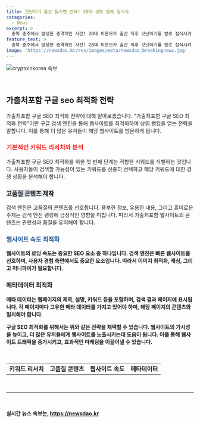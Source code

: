 ```yaml
---
title: 갓난아기 출산 들키면 안돼! 20대 생모 발에 질식사
categories:
  - News
excerpt: >
  충북 충주에서 발생한 충격적인 사건! 20대 미혼모가 출산 직후 갓난아기를 발로 질식시켜 구속되었다. 아기가 울자 숨을 막아 살해한 혐의를 받으며, 신고를 받은 경찰이 도착했을 때 이미 사망한 상태였다. A씨는 처음에는 자가 호흡이 없었다고 주장했지만, 검시 결과로 거짓이 드러나 범행을 자백했다. 출산을 숨긴 A씨는 아기 울음소리로 인해 들키지 않을까 두려워해서 범행을 저질렀다고 진술했다. 영아살해죄가 폐지된 지금, A씨에게는 살인 혐의가 적용될 전망이다.
feature_text: >
  충북 충주에서 발생한 충격적인 사건! 20대 미혼모가 출산 직후 갓난아기를 발로 질식시켜 구속되었다. 아기가 울자 숨을 막아 살해한 혐의를 받으며, 신고를 받은 경찰이 도착했을 때 이미 사망한 상태였다. A씨는 처음에는 자가 호흡이 없었다고 주장했지만, 검시 결과로 거짓이 드러나 범행을 자백했다. 출산을 숨긴 A씨는 아기 울음소리로 인해 들키지 않을까 두려워해서 범행을 저질렀다고 진술했다. 영아살해죄가 폐지된 지금, A씨에게는 살인 혐의가 적용될 전망이다.
image: 'https://newsdao.kr/res/images/meta/newsdao_breakingnews.jpg'
---
```


<p><img src="https://newsdao.kr/res/images/meta/newsdao_breakingnews.jpg" alt="cryptoinkorea 속보" /></p>

<p data-ke-size="size16">&nbsp;</p>

<h2 data-ke-size="size26">가출처포함 구글 seo 최적화 전략</h2>

<p data-ke-size="size16"></p>

<p>가출처포함 구글 SEO 최적화 전략에 대해 알아보겠습니다. "가출처포함 구글 SEO 최적화 전략"이란 구글 검색 엔진을 통해 웹사이트를 최적화하여 상위 랭킹을 얻는 전략을 말합니다. 이를 통해 더 많은 유저들이 해당 웹사이트를 방문하게 됩니다.</p>

<h3><b><span style="color: #ee2323;">기본적인 키워드 리서치와 분석</span></b></h3>

<p>가출처포함 구글 SEO 최적화를 위한 첫 번째 단계는 적합한 키워드를 식별하는 것입니다. 사용자들이 검색할 가능성이 있는 키워드를 신중히 선택하고 해당 키워드에 대한 경쟁 상황을 분석해야 합니다.</p>

<h3><b><span style="background-color: #21538527;">고품질 콘텐츠 제작</span></b></h3>

<p>검색 엔진은 고품질의 콘텐츠를 선호합니다. 풍부한 정보, 유용한 내용, 그리고 흥미로운 주제는 검색 엔진 랭킹에 긍정적인 영향을 미칩니다. 따라서 가출처포함 웹사이트의 콘텐츠는 관련성과 품질을 유지해야 합니다.</p>

<h3><b><span style="color: #1a5490;">웹사이트 속도 최적화</span><b></h3>

<p>웹사이트의 로딩 속도는 중요한 SEO 요소 중 하나입니다. 검색 엔진은 빠른 웹사이트를 선호하며, 사용자 경험 측면에서도 중요한 요소입니다. 따라서 이미지 최적화, 캐싱, 그리고 미니파이가 필요합니다.</p>

<h3><b>메타데이터 최적화</b></h3>

<p>메타 데이터는 웹페이지의 제목, 설명, 키워드 등을 포함하며, 검색 결과 페이지에 표시됩니다. 각 페이지마다 고유한 메타 데이터를 가지고 있어야 하며, 해당 페이지의 콘텐츠와 일치해야 합니다.</p>

<p>구글 SEO 최적화를 위해서는 위와 같은 전략을 채택할 수 있습니다. 웹사이트의 가시성을 높이고, 더 많은 유저들에게 웹사이트를 노출시키는데 도움이 됩니다. 이를 통해 웹사이트 트래픽을 증가시키고, 효과적인 마케팅을 이끌어낼 수 있습니다.</p>

<p data-ke-size="size16">&nbsp;</p>

<table>
<tbody>
<tr>
<td style="text-align: center; height: 17px;"><b>키워드 리서치</b></td>
<td style="text-align: center; height: 17px;"><b>고품질 콘텐츠</b></td>
<td style="text-align: center; height: 17px;"><b>웹사이트 속도</b></td>
<td style="text-align: center; height: 17px;"><b>메타데이터</b></td>
</tr>
</tbody>
</table>

<p data-ke-size="size16">&nbsp;</p>

<hr>

<p data-ke-size="size16">&nbsp;</p>
실시간 뉴스 속보는, <a href="https://newsdao.kr" rel="dofollow">https://newsdao.kr</a>



